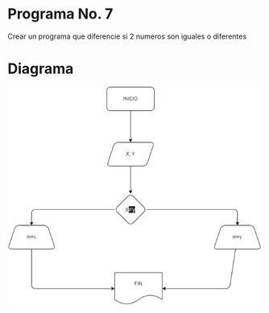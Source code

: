 # Programa No. 7

Crear un programa que diferencie si 2 numeros son iguales o diferentes

# Diagrama

![Diagrama](diagrama.png)